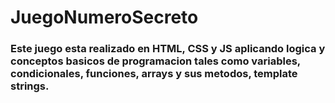# JuegoNumeroSecreto

### Este juego esta realizado en HTML, CSS y JS aplicando logica y conceptos basicos de programacion tales como variables, condicionales, funciones, arrays y sus metodos, template strings.

